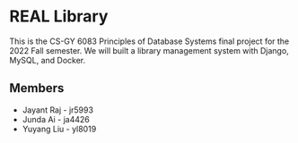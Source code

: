 # REAL Library

This is the CS-GY 6083 Principles of Database Systems final project for the 2022 Fall semester. We will built a library management system with Django, MySQL, and Docker.

## Members

- Jayant Raj - jr5993
- Junda Ai - ja4426
- Yuyang Liu - yl8019
